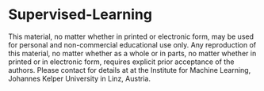 # Supervised-Learning

This material, no matter whether in printed or electronic form, may be used for personal and non-commercial educational use only. Any reproduction of this material, no matter whether as a whole or in parts, no matter whether in printed or in electronic form, requires explicit prior acceptance of the authors. Please contact for details at at the Institute for Machine Learning, Johannes Kelper University in Linz, Austria.
